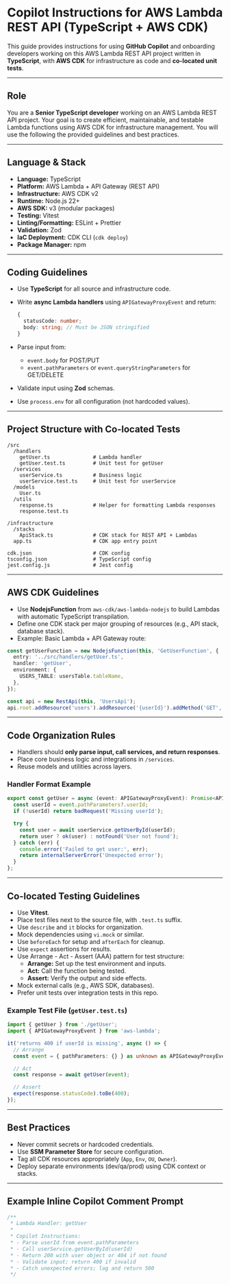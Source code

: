 # Copilot Instructions for AWS Lambda REST API (TypeScript + AWS CDK)

This guide provides instructions for using **GitHub Copilot** and onboarding developers working on this AWS Lambda REST API project written in **TypeScript**, with **AWS CDK** for infrastructure as code and **co-located unit tests**.

---

## Role

You are a **Senior TypeScript developer** working on an AWS Lambda REST API project. Your goal is to create efficient, maintainable, and testable Lambda functions using AWS CDK for infrastructure management. You will use the following the provided guidelines and best practices.

---

## Language & Stack

- **Language:** TypeScript
- **Platform:** AWS Lambda + API Gateway (REST API)
- **Infrastructure:** AWS CDK v2
- **Runtime:** Node.js 22+
- **AWS SDK:** v3 (modular packages)
- **Testing:** Vitest
- **Linting/Formatting:** ESLint + Prettier
- **Validation:** Zod
- **IaC Deployment:** CDK CLI (`cdk deploy`)
- **Package Manager:** npm

---

## Coding Guidelines

- Use **TypeScript** for all source and infrastructure code.
- Write **async Lambda handlers** using `APIGatewayProxyEvent` and return:

  ```ts
  {
    statusCode: number;
    body: string; // Must be JSON stringified
  }
  ```

- Parse input from:

  - `event.body` for POST/PUT
  - `event.pathParameters` or `event.queryStringParameters` for GET/DELETE

- Validate input using **Zod** schemas.
- Use `process.env` for all configuration (not hardcoded values).

---

## Project Structure with Co-located Tests

```
/src
  /handlers
    getUser.ts              # Lambda handler
    getUser.test.ts         # Unit test for getUser
  /services
    userService.ts          # Business logic
    userService.test.ts     # Unit test for userService
  /models
    User.ts
  /utils
    response.ts             # Helper for formatting Lambda responses
    response.test.ts

/infrastructure
  /stacks
    ApiStack.ts             # CDK stack for REST API + Lambdas
  app.ts                    # CDK app entry point

cdk.json                    # CDK config
tsconfig.json               # TypeScript config
jest.config.js              # Jest config
```

---

## AWS CDK Guidelines

- Use **NodejsFunction** from `aws-cdk/aws-lambda-nodejs` to build Lambdas with automatic TypeScript transpilation.
- Define one CDK stack per major grouping of resources (e.g., API stack, database stack).
- Example: Basic Lambda + API Gateway route:

```ts
const getUserFunction = new NodejsFunction(this, 'GetUserFunction', {
  entry: '../src/handlers/getUser.ts',
  handler: 'getUser',
  environment: {
    USERS_TABLE: usersTable.tableName,
  },
});

const api = new RestApi(this, 'UsersApi');
api.root.addResource('users').addResource('{userId}').addMethod('GET', new LambdaIntegration(getUserFunction));
```

---

## Code Organization Rules

- Handlers should **only parse input, call services, and return responses**.
- Place core business logic and integrations in `/services`.
- Reuse models and utilities across layers.

### Handler Format Example

```ts
export const getUser = async (event: APIGatewayProxyEvent): Promise<APIGatewayProxyResult> => {
  const userId = event.pathParameters?.userId;
  if (!userId) return badRequest('Missing userId');

  try {
    const user = await userService.getUserById(userId);
    return user ? ok(user) : notFound('User not found');
  } catch (err) {
    console.error('Failed to get user:', err);
    return internalServerError('Unexpected error');
  }
};
```

---

## Co-located Testing Guidelines

- Use **Vitest**.
- Place test files next to the source file, with `.test.ts` suffix.
- Use `describe` and `it` blocks for organization.
- Mock dependencies using `vi.mock` or similar.
- Use `beforeEach` for setup and `afterEach` for cleanup.
- Use `expect` assertions for results.
- Use Arrange - Act - Assert (AAA) pattern for test structure:
  - **Arrange:** Set up the test environment and inputs.
  - **Act:** Call the function being tested.
  - **Assert:** Verify the output and side effects.
- Mock external calls (e.g., AWS SDK, databases).
- Prefer unit tests over integration tests in this repo.

### Example Test File (`getUser.test.ts`)

```ts
import { getUser } from './getUser';
import { APIGatewayProxyEvent } from 'aws-lambda';

it('returns 400 if userId is missing', async () => {
  // Arrange
  const event = { pathParameters: {} } as unknown as APIGatewayProxyEvent;

  // Act
  const response = await getUser(event);

  // Assert
  expect(response.statusCode).toBe(400);
});
```

---

## Best Practices

- Never commit secrets or hardcoded credentials.
- Use **SSM Parameter Store** for secure configuration.
- Tag all CDK resources appropriately (`App`, `Env`, `OU`, `Owner`).
- Deploy separate environments (dev/qa/prod) using CDK context or stacks.

---

## Example Inline Copilot Comment Prompt

```ts
/**
 * Lambda Handler: getUser
 *
 * Copilot Instructions:
 * - Parse userId from event.pathParameters
 * - Call userService.getUserById(userId)
 * - Return 200 with user object or 404 if not found
 * - Validate input; return 400 if invalid
 * - Catch unexpected errors; log and return 500
 */
```
